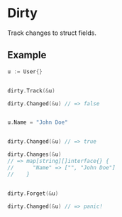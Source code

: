 # Dirty

Track changes to struct fields.

## Example

```go
u := User{}


dirty.Track(&u)

dirty.Changed(&u) // => false


u.Name = "John Doe"


dirty.Changed(&u) // => true

dirty.Changes(&u)
// => map[string][]interface{} {
//      "Name" => ["", "John Doe"]
//    }


dirty.Forget(&u)

dirty.Changed(&u) // => panic!
```
